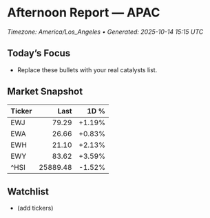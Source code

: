 # Afternoon Report — APAC
_Timezone: America/Los_Angeles • Generated: 2025-10-14 15:15 UTC_

## Today’s Focus
- Replace these bullets with your real catalysts list.

## Market Snapshot
| Ticker | Last | 1D % |
|---|---:|---:|
| EWJ | 79.29 | +1.19% |
| EWA | 26.66 | +0.83% |
| EWH | 21.10 | +2.13% |
| EWY | 83.62 | +3.59% |
| ^HSI | 25889.48 | -1.52% |

## Watchlist
- (add tickers)
